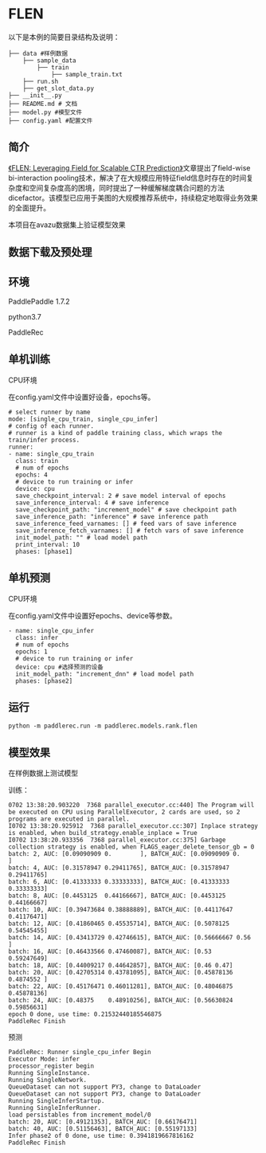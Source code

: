 # FLEN

 以下是本例的简要目录结构及说明： 

```
├── data #样例数据
	├── sample_data
		├── train
			├── sample_train.txt
	├── run.sh
	├── get_slot_data.py
├── __init__.py
├── README.md # 文档
├── model.py #模型文件
├── config.yaml #配置文件
```

## 简介

[《FLEN: Leveraging Field for Scalable CTR Prediction》](https://arxiv.org/pdf/1911.04690.pdf)文章提出了field-wise bi-interaction pooling技术，解决了在大规模应用特征field信息时存在的时间复杂度和空间复杂度高的困境，同时提出了一种缓解梯度耦合问题的方法dicefactor。该模型已应用于美图的大规模推荐系统中，持续稳定地取得业务效果的全面提升。

本项目在avazu数据集上验证模型效果

## 数据下载及预处理

## 环境

PaddlePaddle 1.7.2

python3.7 

PaddleRec

## 单机训练

CPU环境

在config.yaml文件中设置好设备，epochs等。

```
# select runner by name
mode: [single_cpu_train, single_cpu_infer]
# config of each runner.
# runner is a kind of paddle training class, which wraps the train/infer process.
runner:
- name: single_cpu_train
  class: train
  # num of epochs
  epochs: 4
  # device to run training or infer
  device: cpu
  save_checkpoint_interval: 2 # save model interval of epochs
  save_inference_interval: 4 # save inference
  save_checkpoint_path: "increment_model" # save checkpoint path
  save_inference_path: "inference" # save inference path
  save_inference_feed_varnames: [] # feed vars of save inference
  save_inference_fetch_varnames: [] # fetch vars of save inference
  init_model_path: "" # load model path
  print_interval: 10
  phases: [phase1]
```

## 单机预测

CPU环境

在config.yaml文件中设置好epochs、device等参数。

```
- name: single_cpu_infer
  class: infer
  # num of epochs
  epochs: 1
  # device to run training or infer
  device: cpu #选择预测的设备
  init_model_path: "increment_dnn" # load model path
  phases: [phase2]
```

## 运行

```
python -m paddlerec.run -m paddlerec.models.rank.flen
```

## 模型效果

在样例数据上测试模型

训练：

```
0702 13:38:20.903220  7368 parallel_executor.cc:440] The Program will be executed on CPU using ParallelExecutor, 2 cards are used, so 2 programs are executed in parallel.
I0702 13:38:20.925912  7368 parallel_executor.cc:307] Inplace strategy is enabled, when build_strategy.enable_inplace = True
I0702 13:38:20.933356  7368 parallel_executor.cc:375] Garbage collection strategy is enabled, when FLAGS_eager_delete_tensor_gb = 0
batch: 2, AUC: [0.09090909 0.        ], BATCH_AUC: [0.09090909 0.        ]
batch: 4, AUC: [0.31578947 0.29411765], BATCH_AUC: [0.31578947 0.29411765]
batch: 6, AUC: [0.41333333 0.33333333], BATCH_AUC: [0.41333333 0.33333333]
batch: 8, AUC: [0.4453125  0.44166667], BATCH_AUC: [0.4453125  0.44166667]
batch: 10, AUC: [0.39473684 0.38888889], BATCH_AUC: [0.44117647 0.41176471]
batch: 12, AUC: [0.41860465 0.45535714], BATCH_AUC: [0.5078125  0.54545455]
batch: 14, AUC: [0.43413729 0.42746615], BATCH_AUC: [0.56666667 0.56      ]
batch: 16, AUC: [0.46433566 0.47460087], BATCH_AUC: [0.53       0.59247649]
batch: 18, AUC: [0.44009217 0.44642857], BATCH_AUC: [0.46 0.47]
batch: 20, AUC: [0.42705314 0.43781095], BATCH_AUC: [0.45878136 0.4874552 ]
batch: 22, AUC: [0.45176471 0.46011281], BATCH_AUC: [0.48046875 0.45878136]
batch: 24, AUC: [0.48375    0.48910256], BATCH_AUC: [0.56630824 0.59856631]
epoch 0 done, use time: 0.21532440185546875
PaddleRec Finish
```

预测

```
PaddleRec: Runner single_cpu_infer Begin
Executor Mode: infer
processor_register begin
Running SingleInstance.
Running SingleNetwork.
QueueDataset can not support PY3, change to DataLoader
QueueDataset can not support PY3, change to DataLoader
Running SingleInferStartup.
Running SingleInferRunner.
load persistables from increment_model/0
batch: 20, AUC: [0.49121353], BATCH_AUC: [0.66176471]
batch: 40, AUC: [0.51156463], BATCH_AUC: [0.55197133]
Infer phase2 of 0 done, use time: 0.3941819667816162
PaddleRec Finish
```

